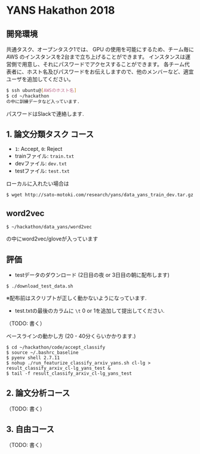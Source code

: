 # YANS Hakathon 2018

## 開発環境
共通タスク、オープンタスク1では、 GPU の使用を可能にするため、チーム毎に AWS のインスタンスを2台まで立ち上げることができます。
インスタンスは運営側で用意し、それにパスワードでアクセスすることができます。
各チーム代表者に、ホスト名及びパスワードをお伝えしますので、他のメンバーなど、適宜ユーザを追加してください。
```sh
$ ssh ubuntu@[AWSのホスト名]
$ cd ~/hackathon
の中に訓練データなど入っています.
```
パスワードはSlackで連絡します. 


## 1. 論文分類タスク コース
- `1`: Accept, `0`: Reject
- trainファイル: `train.txt`
- devファイル: `dev.txt`
- testファイル: `test.txt`

ローカルに入れたい場合は
```
$ wget http://sato-motoki.com/research/yans/data_yans_train_dev.tar.gz
```
## word2vec
```
$ ~/hackathon/data_yans/word2vec
```
の中にword2vec/gloveが入っています

## 評価
- testデータのダウンロード (2日目の夜 or 3日目の朝に配布します)
```
$ ./download_test_data.sh
```
※配布前はスクリプトが正しく動かないようになっています. 
- test.txtの最後のカラムに `\t` 0 or 1を追加して提出してください.

（TODO: 書く）


ベースラインの動かし方 (20 - 40分くらいかかります.)
```
$ cd ~/hackathon/code/accept_classify
$ source ~/.bashrc_baseline
$ pyenv shell 2.7.11
$ nohup ./run_featurize_classify_arxiv_yans.sh cl-lg > result_classify_arxiv_cl-lg_yans_test &
$ tail -f result_classify_arxiv_cl-lg_yans_test
```

## 2. 論文分析コース

（TODO: 書く）

## 3. 自由コース

（TODO: 書く）
